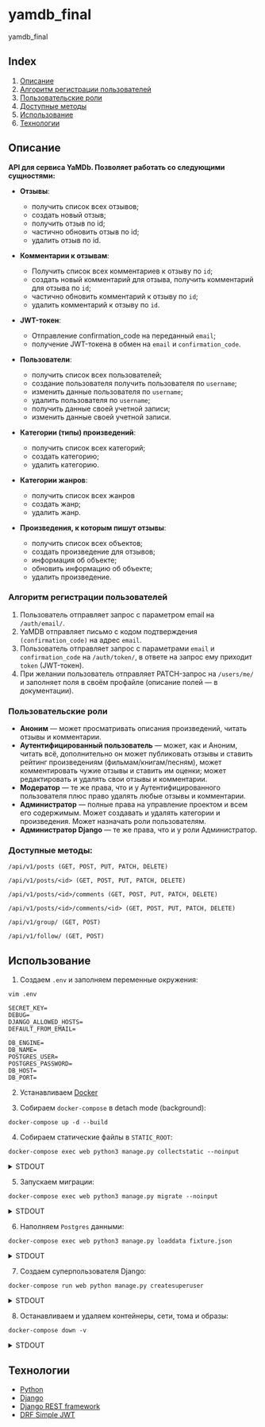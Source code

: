 # yamdb_final
yamdb_final

## Index
1. [Описание](#описание)
2. [Алгоритм регистрации пользователей](#алгоритм-регистрации-пользователей)
3. [Пользовательские роли](#пользовательские-роли)
4. [Доступные методы](#доступные-методы)
5. [Использование](использование)
6. [Технологии](#технологии)

## Описание

**API для сервиса YaMDb. Позволяет работать со следующими сущностями:**
 - **Отзывы**:
   - получить список всех отзывов;
   - создать новый отзыв; 
   - получить отзыв по id;
   - частично обновить отзыв по id;
   - удалить отзыв по id.
     
 - **Комментарии к отзывам**:
   - Получить список всех комментариев к отзыву по `id`;
   - создать новый комментарий для отзыва, получить комментарий для отзыва по `id`;
   - частично обновить комментарий к отзыву по `id`;
   - удалить комментарий к отзыву по `id`.
    
 - **JWT-токен**:
   - Отправление confirmation_code на переданный `email`;
   - получение JWT-токена в обмен на `email` и `confirmation_code`.
    
 - **Пользователи**:
   - получить список всех пользователей; 
   - создание пользователя получить пользователя по `username`;
   - изменить данные пользователя по `username`;
   - удалить пользователя по `username`;
   - получить данные своей учетной записи;
   - изменить данные своей учетной записи.
 
- **Категории (типы) произведений**:
   - получить список всех категорий;
   - создать категорию;
   - удалить категорию.
  
- **Категории жанров**:
   - получить список всех жанров
   - создать жанр;
   - удалить жанр.
  
- **Произведения, к которым пишут отзывы**: 
    - получить список всех объектов;
    - создать произведение для отзывов;
    - информация об объекте;
    - обновить информацию об объекте;
    - удалить произведение. 
    
### Алгоритм регистрации пользователей

1. Пользователь отправляет запрос с параметром email на `/auth/email/`.
2. YaMDB отправляет письмо с кодом подтверждения `(confirmation_code)` на адрес `email`.
3. Пользователь отправляет запрос с параметрами `email` и `confirmation_code` на `/auth/token/`, 
в ответе на запрос ему приходит `token` (JWT-токен).
4. При желании пользователь отправляет PATCH-запрос на `/users/me/` и заполняет поля 
в своём профайле (описание полей — в документации).
   
### Пользовательские роли

- **Аноним** — может просматривать описания произведений, читать отзывы и комментарии.
- **Аутентифицированный пользователь** — может, как и Аноним, читать всё, дополнительно он может 
публиковать отзывы и ставить рейтинг произведениям (фильмам/книгам/песням), может комментировать 
чужие отзывы и ставить им оценки; может редактировать и удалять свои отзывы и комментарии.
- **Модератор** — те же права, что и у Аутентифицированного пользователя плюс право удалять любые отзывы и комментарии.
- **Администратор** — полные права на управление проектом и всем его содержимым. 
Может создавать и удалять категории и произведения. Может назначать роли пользователям.
- **Администратор Django** — те же права, что и у роли Администратор.

### Доступные методы:

```
/api/v1/posts (GET, POST, PUT, PATCH, DELETE)
```
```
/api/v1/posts/<id> (GET, POST, PUT, PATCH, DELETE)
```
```
/api/v1/posts/<id>/comments (GET, POST, PUT, PATCH, DELETE)
```
```
/api/v1/posts/<id>/comments/<id> (GET, POST, PUT, PATCH, DELETE)
```
```
/api/v1/group/ (GET, POST)
```
```
/api/v1/follow/ (GET, POST)
```

## Использование

1) Создаем `.env` и заполняем переменные окружения:

```shell
vim .env
```
```text
SECRET_KEY=
DEBUG=
DJANGO_ALLOWED_HOSTS=
DEFAULT_FROM_EMAIL=

DB_ENGINE=
DB_NAME=
POSTGRES_USER=
POSTGRES_PASSWORD=
DB_HOST=
DB_PORT=
```


2) Устанавливаем [Docker](https://docs.docker.com/engine/install/)

3) Собираем `docker-compose` в detach mode (background):
```shell
docker-compose up -d --build
```

4) Собираем статические файлы в `STATIC_ROOT`:
```shell
docker-compose exec web python3 manage.py collectstatic --noinput
```
<details>
<summary>STDOUT</summary>

```shell
163 static files copied to '/usr/src/web/static'.
```

</details>

5) Запускаем миграции:
```shell
docker-compose exec web python3 manage.py migrate --noinput
```
<details>
<summary>STDOUT</summary>

```shell
Operations to perform:
  Apply all migrations: admin, auth, comments, content, contenttypes, sessions, users
Running migrations:
  Applying contenttypes.0001_initial... OK
  Applying contenttypes.0002_remove_content_type_name... OK
  Applying auth.0001_initial... OK
  Applying auth.0002_alter_permission_name_max_length... OK
  Applying auth.0003_alter_user_email_max_length... OK
  Applying auth.0004_alter_user_username_opts... OK
  Applying auth.0005_alter_user_last_login_null... OK
  Applying auth.0006_require_contenttypes_0002... OK
  Applying auth.0007_alter_validators_add_error_messages... OK
  Applying auth.0008_alter_user_username_max_length... OK
  Applying auth.0009_alter_user_last_name_max_length... OK
  Applying auth.0010_alter_group_name_max_length... OK
  Applying auth.0011_update_proxy_permissions... OK
  Applying users.0001_initial... OK
  Applying admin.0001_initial... OK
  Applying admin.0002_logentry_remove_auto_add... OK
  Applying admin.0003_logentry_add_action_flag_choices... OK
  Applying content.0001_initial... OK
  Applying content.0002_auto_20201119_1626... OK
  Applying content.0003_auto_20201119_1629... OK
  Applying content.0004_auto_20201119_1712... OK
  Applying content.0005_auto_20201119_1719... OK
  Applying content.0006_auto_20201119_1720... OK
  Applying comments.0001_initial... OK
  Applying comments.0002_reviews_title... OK
  Applying comments.0003_auto_20201114_2342... OK
  Applying comments.0004_auto_20201115_0124... OK
  Applying comments.0005_auto_20201115_1214... OK
  Applying content.0007_auto_20201119_1752... OK
  Applying comments.0006_auto_20201121_1730... OK
  Applying comments.0007_auto_20201121_1746... OK
  Applying comments.0008_auto_20201121_2128... OK
  Applying content.0008_auto_20201123_1330... OK
  Applying content.0009_auto_20210207_1135... OK
  Applying sessions.0001_initial... OK
  Applying users.0002_auto_20210207_1843... OK
  Applying users.0003_auto_20210207_1848... OK
```

</details>


6) Наполняем `Postgres` данными:
```shell
docker-compose exec web python3 manage.py loaddata fixture.json
```
<details>
<summary>STDOUT</summary>

```shell
Installed 194 object(s) from 1 fixture(s)
```

</details>


7) Создаем суперпользователя Django:
```shell
docker-compose run web python manage.py createsuperuser
```
<details>
<summary>STDOUT</summary>

```shell
Username:
Email address:
Password: 
Password (again):
Superuser created successfully.
```
</details>

8) Останавливаем и удаляем контейнеры, сети, тома и образы:
```shell
docker-compose down -v
```
<details>
<summary>STDOUT</summary>

```shell
Stopping nginx           ... done
Stopping infra_sp2_web_1 ... done
Stopping infra_sp2_db_1  ... done
Removing infra_sp2_web_run_2637ec89582d ... done
Removing nginx                          ... done
Removing infra_sp2_web_1                ... done
Removing infra_sp2_db_1                 ... done
Removing network infra_sp2_default
Removing volume infra_sp2_postgres_data
Removing volume infra_sp2_static_data
Removing volume infra_sp2_media_data
```
</details>

## Технологии
- [Python](https://www.python.org/)
- [Django](https://www.djangoproject.com/)
- [Django REST framework](https://www.django-rest-framework.org/)
- [DRF Simple JWT](https://django-rest-framework-simplejwt.readthedocs.io/en/latest/)
